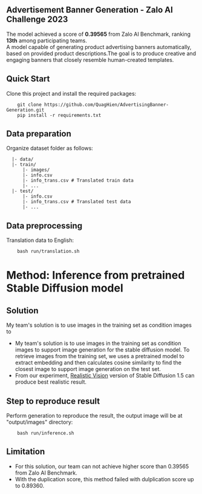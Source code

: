 ## Advertisement Banner Generation - Zalo AI Challenge 2023
The model achieved a score of **0.39565** from Zalo AI Benchmark, ranking **13th** among participating teams.  
A model capable of generating product advertising banners automatically, based on provided product descriptions.The goal is to produce creative and engaging banners that closely resemble human-created templates.
## Quick Start
Clone this project and install the required packages:
```
    git clone https://github.com/QuagHien/AdvertisingBanner-Generation.git
    pip install -r requirements.txt
```
## Data preparation
Organize dataset folder as follows:
  ```
    |- data/
    |- train/
        |- images/
        |- info.csv
        |- info_trans.csv # Translated train data
        |- ...
    |- test/
        |- info.csv
        |- info_trans.csv # Translated test data
        |- ...
  ```
## Data preprocessing
Translation data to English:
```
    bash run/translation.sh
```
# Method: Inference from pretrained Stable Diffusion model
## Solution
My team's solution is to use images in the training set as condition images to 

*   My team's solution is to use images in the training set as condition images to support image generation for the stable diffusion model. To retrieve images from the training set, we uses a pretrained model to extract embedding and then calculates cosine similarity to find the closest image to support image generation on the test set.
*   From our experiment, [Realistic Vision](https://civitai.com/models/4201/realistic-vision-v51) version of Stable Diffusion 1.5 can produce best realistic result.
## Step to reproduce result
Perform generation to reproduce the result, the output image will be at "output/images" directory:
```
    bash run/inference.sh
```
## Limitation

*    For this solution, our team can not achieve higher score than 0.39565 from Zalo AI Benchmark.
*    With the duplication score, this method failed with dulplication score up to 0.89360.
